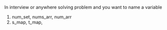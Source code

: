 In interview or anywhere solving problem and you want to name a variable

1. num_set, nums_arr, num_arr
2. s_map, t_map, 